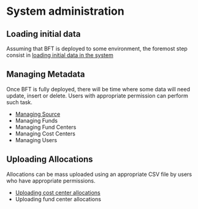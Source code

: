 # System administration

## Loading initial data

Assuming that BFT is deployed to some environment, the foremost step consist in
[loading initial data in the system](./prepopulate-data.md)

## Managing Metadata

Once BFT is fully deployed, there will be time where some data will need update, insert or delete. Users with appropriate permission can perform such task.

-   [Managing Source](sources.md)
-   Managing Funds
-   Managing Fund Centers
-   Managing Cost Centers
-   Managing Users

## Uploading Allocations

Allocations can be mass uploaded using an appropriate CSV file by users who have appropriate permissions.

-   [Uploading cost center allocations](./upload-costcenters-allocations.md)
-   Uploading fund center allocations
